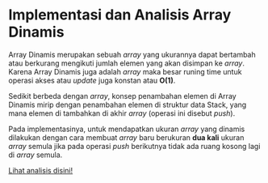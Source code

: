 # Implementasi dan Analisis Array Dinamis

Array Dinamis merupakan sebuah _array_ yang ukurannya dapat bertambah atau berkurang mengikuti jumlah elemen yang akan disimpan ke _array_. Karena Array Dinamis juga adalah _array_ maka besar runing time untuk operasi akses atau _update_ juga konstan atau __O(1)__.

Sedikit berbeda dengan _array_, konsep penambahan elemen di Array Dinamis mirip dengan penambahan elemen di struktur data Stack, yang mana elemen di tambahkan di akhir _array_ (operasi ini disebut _push_).

Pada implementasinya, untuk mendapatkan ukuran _array_ yang dinamis dilakukan dengan cara membuat _array_ baru berukuran __dua kali__ ukuran _array_ semula jika pada operasi _push_ berikutnya tidak ada ruang kosong lagi di _array_ semula.

<a href="https://github.com/josestg/dynamic-array-cpp/asd.pdf">Lihat analisis disini!</a>




 
